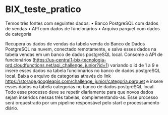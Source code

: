 # BIX_teste_pratico
Temos três fontes com seguintes dados:
•	Banco PostgreSQL com dados de vendas
•	API com dados de funcionários
•	Arquivo parquet com dados de categoria

Recupera os dados de vendas da tabela venda do Banco de Dados PostgreSQL na nuvem, conectado remotamente, e salva esses dados na tabela vendas em um banco de dados postgreSQL local. Consome a API de funcionários  (https://us-central1-bix-tecnologia-prd.cloudfunctions.net/api_challenge_junior?id=1) variando o id de 1 a 9 e insere esses dados na tabela funcionarios no banco de dados postgreSQL local. Baixa o arquivo de categorias através do link https://storage.googleapis.com/challenge_junior/categoria.parquet e insere esses dados na tabela categorias no banco de dados postgreSQL local. Todo esse processo deve se repetir diariamente para que novos dados sejam inseridos nessas três tabelas, complementando-as. Esse processo  será orquestrado por um pipeline responsável pelo start e processamento diário.